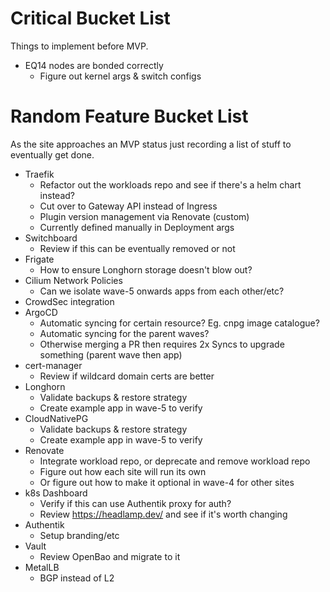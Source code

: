 # Critical Bucket List

Things to implement before MVP.

* EQ14 nodes are bonded correctly
  * Figure out kernel args & switch configs

# Random Feature Bucket List

As the site approaches an MVP status just recording a list of stuff to eventually get done.

* Traefik
  * Refactor out the workloads repo and see if there's a helm chart instead?
  * Cut over to Gateway API instead of Ingress
  * Plugin version management via Renovate (custom)
  * Currently defined manually in Deployment args
* Switchboard
  * Review if this can be eventually removed or not
* Frigate
  * How to ensure Longhorn storage doesn't blow out?
* Cilium Network Policies
  * Can we isolate wave-5 onwards apps from each other/etc?
* CrowdSec integration
* ArgoCD
  * Automatic syncing for certain resource? Eg. cnpg image catalogue?
  * Automatic syncing for the parent waves?
  * Otherwise merging a PR then requires 2x Syncs to upgrade something (parent wave then app)
* cert-manager
  * Review if wildcard domain certs are better
* Longhorn
  * Validate backups & restore strategy
  * Create example app in wave-5 to verify
* CloudNativePG
  * Validate backups & restore strategy
  * Create example app in wave-5 to verify
* Renovate
  * Integrate workload repo, or deprecate and remove workload repo
  * Figure out how each site will run its own
  * Or figure out how to make it optional in wave-4 for other sites
* k8s Dashboard
  * Verify if this can use Authentik proxy for auth?
  * Review https://headlamp.dev/ and see if it's worth changing
* Authentik
  * Setup branding/etc
* Vault
  * Review OpenBao and migrate to it
* MetalLB
  * BGP instead of L2
